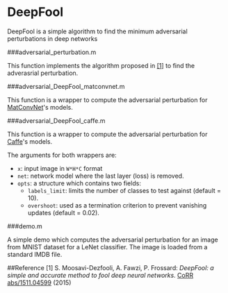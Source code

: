 # DeepFool
DeepFool is a simple algorithm to find the minimum adversarial perturbations in deep networks

###adversarial_perturbation.m

This function implements the algorithm proposed in [[1]](http://arxiv.org/pdf/1511.04599) to find the adverasrial perturbation.

###adversarial_DeepFool_matconvnet.m

This function is a wrapper to compute the adversarial perturbation for [MatConvNet](http://www.vlfeat.org/matconvnet/)'s models.

###adversarial_DeepFool_caffe.m

This function is a wrapper to compute the adversarial perturbation for [Caffe](http://caffe.berkeleyvision.org)'s models.

The arguments for both wrappers are:

- `x`: input image in `W*H*C` format
- `net`: network model where the last layer (loss) is removed.
- `opts`: a structure which contains two fields:
  - `labels_limit`: limits the number of classes to test against (default = 10).
  - `overshoot`: used as a termination criterion to prevent vanishing updates (default = 0.02).

###demo.m

A simple demo which computes the adversarial perturbation for an image from MNIST dataset for a LeNet classifier. The image is loaded from a standard IMDB file.

##Reference
[1] S. Moosavi-Dezfooli, A. Fawzi, P. Frossard:
*DeepFool: a simple and accurate method to fool deep neural networks*. [CoRR abs/1511.04599](http://arxiv.org/pdf/1511.04599) (2015)
